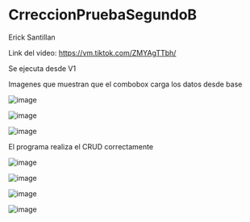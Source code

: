 # CrreccionPruebaSegundoB
Erick Santillan

Link del video: https://vm.tiktok.com/ZMYAgTTbh/

Se ejecuta desde V1

Imagenes que muestran que el combobox carga los datos desde base

![image](https://user-images.githubusercontent.com/117753868/221076605-b0555551-1126-4ba3-ab59-7803a8858849.png)

![image](https://user-images.githubusercontent.com/117753868/221076743-ee6138cc-b662-4bf3-a4d3-88d162f9f804.png)

![image](https://user-images.githubusercontent.com/117753868/221076769-3dfc9aa3-06c2-4f1b-8f20-bfc6e320782f.png)

El programa realiza el CRUD correctamente 

![image](https://user-images.githubusercontent.com/117753868/221077203-56c2a775-e535-4932-ac07-6bc1d886fb51.png)

![image](https://user-images.githubusercontent.com/117753868/221076895-386a72dd-e63c-4461-bb8c-fe17a309ee2c.png)

![image](https://user-images.githubusercontent.com/117753868/221077370-803da662-6314-41e9-8629-16c73a93895e.png)

![image](https://user-images.githubusercontent.com/117753868/221077302-b7e44ba5-024f-4743-99a3-674cc7e24bd2.png)


